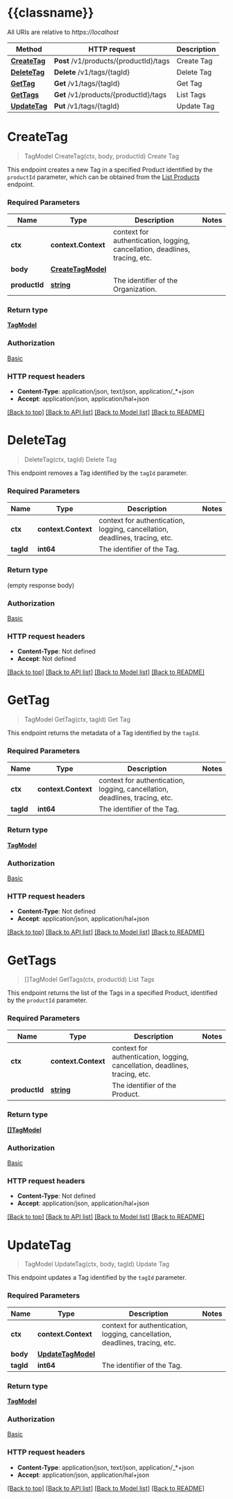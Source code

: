 # {{classname}}

All URIs are relative to *https://localhost*

Method | HTTP request | Description
------------- | ------------- | -------------
[**CreateTag**](TagsApi.md#CreateTag) | **Post** /v1/products/{productId}/tags | Create Tag
[**DeleteTag**](TagsApi.md#DeleteTag) | **Delete** /v1/tags/{tagId} | Delete Tag
[**GetTag**](TagsApi.md#GetTag) | **Get** /v1/tags/{tagId} | Get Tag
[**GetTags**](TagsApi.md#GetTags) | **Get** /v1/products/{productId}/tags | List Tags
[**UpdateTag**](TagsApi.md#UpdateTag) | **Put** /v1/tags/{tagId} | Update Tag

# **CreateTag**
> TagModel CreateTag(ctx, body, productId)
Create Tag

This endpoint creates a new Tag in a specified Product   identified by the `productId` parameter, which can be obtained from the [List Products](#operation/get-products) endpoint.

### Required Parameters

Name | Type | Description  | Notes
------------- | ------------- | ------------- | -------------
 **ctx** | **context.Context** | context for authentication, logging, cancellation, deadlines, tracing, etc.
  **body** | [**CreateTagModel**](CreateTagModel.md)|  | 
  **productId** | [**string**](.md)| The identifier of the Organization. | 

### Return type

[**TagModel**](TagModel.md)

### Authorization

[Basic](../README.md#Basic)

### HTTP request headers

 - **Content-Type**: application/json, text/json, application/_*+json
 - **Accept**: application/json, application/hal+json

[[Back to top]](#) [[Back to API list]](../README.md#documentation-for-api-endpoints) [[Back to Model list]](../README.md#documentation-for-models) [[Back to README]](../README.md)

# **DeleteTag**
> DeleteTag(ctx, tagId)
Delete Tag

This endpoint removes a Tag identified by the `tagId` parameter.

### Required Parameters

Name | Type | Description  | Notes
------------- | ------------- | ------------- | -------------
 **ctx** | **context.Context** | context for authentication, logging, cancellation, deadlines, tracing, etc.
  **tagId** | **int64**| The identifier of the Tag. | 

### Return type

 (empty response body)

### Authorization

[Basic](../README.md#Basic)

### HTTP request headers

 - **Content-Type**: Not defined
 - **Accept**: Not defined

[[Back to top]](#) [[Back to API list]](../README.md#documentation-for-api-endpoints) [[Back to Model list]](../README.md#documentation-for-models) [[Back to README]](../README.md)

# **GetTag**
> TagModel GetTag(ctx, tagId)
Get Tag

This endpoint returns the metadata of a Tag   identified by the `tagId`.

### Required Parameters

Name | Type | Description  | Notes
------------- | ------------- | ------------- | -------------
 **ctx** | **context.Context** | context for authentication, logging, cancellation, deadlines, tracing, etc.
  **tagId** | **int64**| The identifier of the Tag. | 

### Return type

[**TagModel**](TagModel.md)

### Authorization

[Basic](../README.md#Basic)

### HTTP request headers

 - **Content-Type**: Not defined
 - **Accept**: application/json, application/hal+json

[[Back to top]](#) [[Back to API list]](../README.md#documentation-for-api-endpoints) [[Back to Model list]](../README.md#documentation-for-models) [[Back to README]](../README.md)

# **GetTags**
> []TagModel GetTags(ctx, productId)
List Tags

This endpoint returns the list of the Tags in a   specified Product, identified by the `productId` parameter.

### Required Parameters

Name | Type | Description  | Notes
------------- | ------------- | ------------- | -------------
 **ctx** | **context.Context** | context for authentication, logging, cancellation, deadlines, tracing, etc.
  **productId** | [**string**](.md)| The identifier of the Product. | 

### Return type

[**[]TagModel**](TagModel.md)

### Authorization

[Basic](../README.md#Basic)

### HTTP request headers

 - **Content-Type**: Not defined
 - **Accept**: application/json, application/hal+json

[[Back to top]](#) [[Back to API list]](../README.md#documentation-for-api-endpoints) [[Back to Model list]](../README.md#documentation-for-models) [[Back to README]](../README.md)

# **UpdateTag**
> TagModel UpdateTag(ctx, body, tagId)
Update Tag

This endpoint updates a Tag identified by the `tagId` parameter.

### Required Parameters

Name | Type | Description  | Notes
------------- | ------------- | ------------- | -------------
 **ctx** | **context.Context** | context for authentication, logging, cancellation, deadlines, tracing, etc.
  **body** | [**UpdateTagModel**](UpdateTagModel.md)|  | 
  **tagId** | **int64**| The identifier of the Tag. | 

### Return type

[**TagModel**](TagModel.md)

### Authorization

[Basic](../README.md#Basic)

### HTTP request headers

 - **Content-Type**: application/json, text/json, application/_*+json
 - **Accept**: application/json, application/hal+json

[[Back to top]](#) [[Back to API list]](../README.md#documentation-for-api-endpoints) [[Back to Model list]](../README.md#documentation-for-models) [[Back to README]](../README.md)

